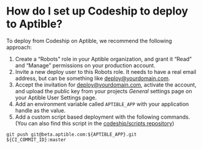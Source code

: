 # How do I set up Codeship to deploy to Aptible?

To deploy from Codeship on Aptible, we recommend the following approach:

1. Create a “Robots” role in your Aptible organization, and grant it “Read” and “Manage” permissions on your production account.
2. Invite a new deploy user to this Robots role. It needs to have a real email address, but can be something like deploy@yourdomain.com.
3. Accept the invitation for deploy@yourdomain.com, activate the account, and upload the public key from your projects _General_ settings page on your Aptible User Settings page.
4. Add an environment variable called `APTIBLE_APP` with your application handle as the value.
5. Add a custom script based deployment with the following commands. (You can also find this script in the [codeship/scripts repository](https://github.com/codeship/scripts/blob/master/deployments/aptible.sh))

```
git push git@beta.aptible.com:${APTIBLE_APP}.git ${CI_COMMIT_ID}:master
```
